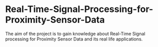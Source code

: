 # Real-Time-Signal-Processing-for-Proximity-Sensor-Data
The aim of the project is to gain knowledge about Real-Time Signal processing for Proximity Sensor Data and its real life applications.
